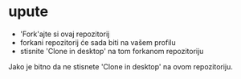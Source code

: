 upute
=====================

- 'Fork'ajte si ovaj repozitorij
- forkani repozitorij će sada biti na vašem profilu
- stisnite 'Clone in desktop' na tom forkanom repozitoriju

Jako je bitno da ne stisnete 'Clone in desktop' na ovom repozitoriju.
